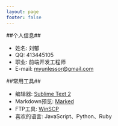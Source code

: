 ```yaml
---
layout: page
footer: false
---
```


##个人信息##

* 姓名: 刘郁
* QQ: 413445105
* 职业: 前端开发工程师
* E-mail: myunlessor@gmail.com

##常用工具##

* 编辑器: [Sublime Text 2](http://goo.gl/Frc2)
* Markdown预览: [Marked](http://goo.gl/dmhu0)
* FTP工具: [WinSCP](http://goo.gl/Xi46)
* 喜欢的语言: JavaScript、Python、Ruby
